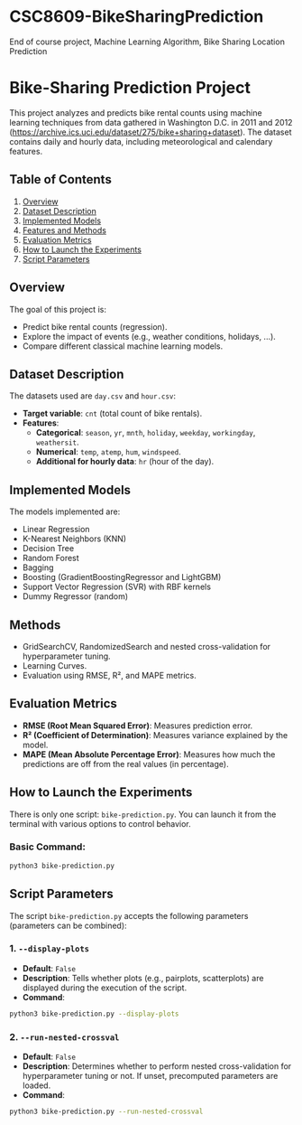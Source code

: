 # CSC8609-BikeSharingPrediction

End of course project, Machine Learning Algorithm, Bike Sharing Location Prediction

# Bike-Sharing Prediction Project

This project analyzes and predicts bike rental counts using machine learning techniques from data gathered in Washington D.C. in 2011 and 2012 (https://archive.ics.uci.edu/dataset/275/bike+sharing+dataset). 
The dataset contains daily and hourly data, including meteorological and calendary features.

## Table of Contents

1. [Overview](#overview)
2. [Dataset Description](#dataset-description)
3. [Implemented Models](#implemented-models)
4. [Features and Methods](#features-and-methods)
5. [Evaluation Metrics](#evaluation-metrics)
6. [How to Launch the Experiments](#how-to-launch-the-experiments)
7. [Script Parameters](#script-parameters)

## Overview

The goal of this project is:

- Predict bike rental counts (regression).
- Explore the impact of events (e.g., weather conditions, holidays, ...).
- Compare different classical machine learning models.

## Dataset Description

The datasets used are `day.csv` and `hour.csv`:

- **Target variable**: `cnt` (total count of bike rentals).
- **Features**:
  - **Categorical**: `season`, `yr`, `mnth`, `holiday`, `weekday`, `workingday`, `weathersit`.
  - **Numerical**: `temp`, `atemp`, `hum`, `windspeed`.
  - **Additional for hourly data**: `hr` (hour of the day).

## Implemented Models

The models implemented are:

- Linear Regression
- K-Nearest Neighbors (KNN)
- Decision Tree
- Random Forest
- Bagging
- Boosting (GradientBoostingRegressor and LightGBM)
- Support Vector Regression (SVR) with RBF kernels
- Dummy Regressor (random)

## Methods

- GridSearchCV, RandomizedSearch and nested cross-validation for hyperparameter tuning.
- Learning Curves.
- Evaluation using RMSE, R², and MAPE metrics.

## Evaluation Metrics

- **RMSE (Root Mean Squared Error)**: Measures prediction error.
- **R² (Coefficient of Determination)**: Measures variance explained by the model.
- **MAPE (Mean Absolute Percentage Error)**: Measures how much the predictions are off from the real values (in percentage).

## How to Launch the Experiments

There is only one script: `bike-prediction.py`. You can launch it from the terminal with various options to control behavior.

### Basic Command:

```bash
python3 bike-prediction.py
```

## Script Parameters

The script `bike-prediction.py` accepts the following parameters (parameters can be combined):

### 1. `--display-plots`

- **Default**: `False`
- **Description**: Tells whether plots (e.g., pairplots, scatterplots) are displayed during the execution of the script.
- **Command**:
```bash
python3 bike-prediction.py --display-plots
```

### 2. `--run-nested-crossval`

- **Default**: `False`
- **Description**: Determines whether to perform nested cross-validation for hyperparameter tuning or not. If unset, precomputed parameters are loaded.
- **Command**:
```bash
python3 bike-prediction.py --run-nested-crossval
```
